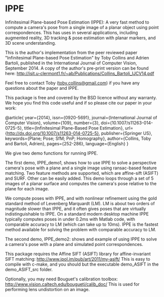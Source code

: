 # IPPE
Infinitesimal Plane-based Pose Estimation (IPPE): A very fast method to compute a camera's pose from a single image of a planar object using point correspondences. This has uses in several applications, including augmented reality, 3D tracking & pose estimation with planar markers, and 3D scene understanding.

This is the author's implementation from the peer reviewed paper "Infinitesimal Plane-based Pose Estimation" by Toby Collins and Adrien Bartoli, published in the International Journal of Computer Vision, September 2014. A copy of the author's pre-print version can be found here: http://isit.u-clermont1.fr/~ab/Publications/Collins_Bartoli_IJCV14.pdf

 Feel free to contact Toby (toby.collins@gmail.com) if you have any
 questions about the paper and IPPE.

 This package is free and covered by the BSD licence without any warranty. We hope you find this code useful and if so please cite our paper in your work:

@article{
year={2014},
issn={0920-5691},
journal={International Journal of Computer Vision},
volume={109},
number={3},
doi={10.1007/s11263-014-0725-5},
title={Infinitesimal Plane-Based Pose Estimation},
url={http://dx.doi.org/10.1007/s11263-014-0725-5},
publisher={Springer US},
keywords={Plane; Pose; SfM; PnP; Homography},
author={Collins, Toby and Bartoli, Adrien},
pages={252-286},
language={English}
}

We give two demo functions for running IPPE. 

The first demo, IPPE_demo1, shows how to use IPPE to solve a perspective camera's pose with a plane and a single image using ransac-based feature matching. Two feature methods are supported, which are affine-sift (ASIFT) and SURF. Other can be easily added. This demo loops through a set of 5 images of a planar surface and computes the camera's pose relative to the plane for each image. 

We compute poses with IPPE, and with nonlinear refinement using the gold standard method of Levenberg Marquardt (LM). LM is about two orders of magnitude slower than IPPE, and it often gives poses that are virtually indistinguishable to IPPE. On a standard modern desktop machine IPPE typically computes poses in under 0.2ms with Matlab code, with comparable accuracy to LM (which can take up to 10ms). IPPE is the fastest method available for solving the problem with comparable accuracy to LM.  

The second demo, IPPE_demo2: shows and example of using IPPE to solve a camera's pose with a plane and simulated point correspondences.

This package requires the Affine SIFT (ASIFT) library for affine-invariant SIFT matching: http://www.ipol.im/pub/art/2011/my-asift/ This is easy to compile with c-make, and you should but the executable demo_ASIFT in the demo_ASIFT_src folder. 

Optionally, you may need Bouguet's calibration toolbox:  http://www.vision.caltech.edu/bouguetj/calib_doc/ This is used for performing lens undistortion on an image.





